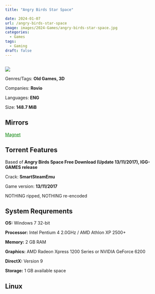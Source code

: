 ```yaml
---
title: "Angry Birds Star Space"

date: 2024-01-07
url: /angry-birds-star-space
image: images/2024-Games/angry-birds-star-space.jpg
categories:
  - Games
tags:
  - Gaming
draft: false
---
```

##
![](/images/2024-Games/angry-birds-star-space.jpg)

Genres/Tags: **Old Games, 3D**

Companies: **Rovio**

Languages: **ENG**

Size: **148.7 MiB**

## Mirrors
<a href="mammagnet:?xt=urn:btih:YCHPGVRD5AOHK2JQS42PLX4D4SSZR2IJ&dn=Angry%20Birds%20Space" style="color: green;">Magnet</a>

## Torrent Features
Based of **Angry Birds Space Free Download (Update 13/11/2017), IGG-GAMES release**

Crack: **SmartSteamEmu**

Game version: **13/11/2017**

NOTHING ripped, NOTHING re-encoded

## System Requrements
**OS:** Windows 7 32-bit

**Processor:** Intel Pentium 4 2.0GHz / AMD Athlon XP 2500+

**Memory:** 2 GB RAM

**Graphics:** AMD Radeon Xpress 1200 Series or NVIDIA GeForce 6200

**DirectX:** Version 9

**Storage:** 1 GB available space


## Linux
